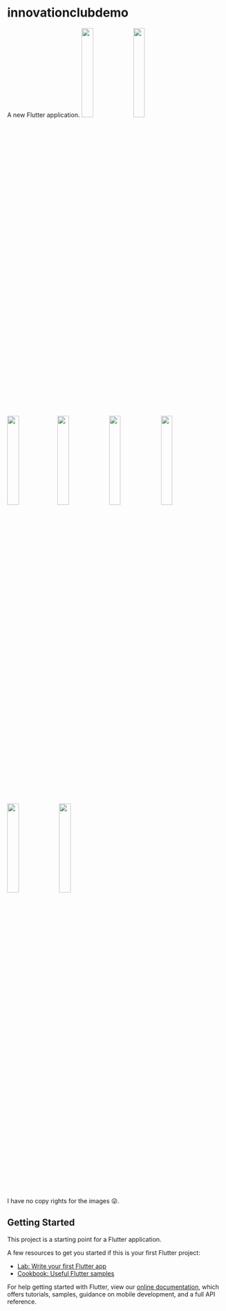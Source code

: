 # innovationclubdemo

A new Flutter application.
<img src="https://user-images.githubusercontent.com/54079190/90566033-7078e700-e1c5-11ea-88ea-eb8f81e4d4a1.jpg" width="23%"></img> <img src="https://user-images.githubusercontent.com/54079190/90566097-87b7d480-e1c5-11ea-823c-4c5b59859456.jpg" width="23%"></img><img src="https://user-images.githubusercontent.com/54079190/90775215-366b2a80-e316-11ea-9270-442f5d9c30e6.jpg" width="23%"></img><img src="https://user-images.githubusercontent.com/54079190/90566347-f137e300-e1c5-11ea-898f-5a74df70f122.jpg" width="23%"></img> <img src="https://user-images.githubusercontent.com/54079190/90566548-4d9b0280-e1c6-11ea-815d-3d8db295c81b.jpg" width="23%"></img> <img src="https://user-images.githubusercontent.com/54079190/90566638-73c0a280-e1c6-11ea-9d3b-2c5127c8ddb6.jpg" width="23%"></img> <img src="https://user-images.githubusercontent.com/54079190/90566771-aff40300-e1c6-11ea-8864-e854080d4e0c.jpg" width="23%"></img> <img src="https://user-images.githubusercontent.com/54079190/90566875-dade5700-e1c6-11ea-8a07-7f7c734d643b.jpg" width="23%"></img> 

I have no copy rights for the images 😜.

## Getting Started

This project is a starting point for a Flutter application.

A few resources to get you started if this is your first Flutter project:

- [Lab: Write your first Flutter app](https://flutter.dev/docs/get-started/codelab)
- [Cookbook: Useful Flutter samples](https://flutter.dev/docs/cookbook)

For help getting started with Flutter, view our
[online documentation](https://flutter.dev/docs), which offers tutorials,
samples, guidance on mobile development, and a full API reference.
